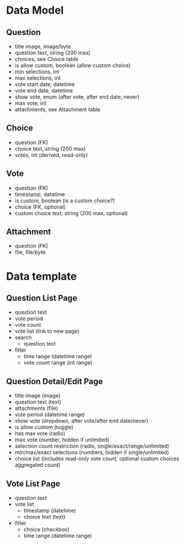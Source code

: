 # Data Model

## Question

- title image, image/byte
- question text, string (200 max)
- choices, see Choice table
- is allow custom, boolean (allow custom choice)
- min selections, int
- max selections, int
- vote start date, datetime
- vote end date, datetime
- show vote, enum (after vote, after end date, never)
- max vote, int
- attachments, see Attachment table

## Choice

- question (FK)
- choice text, string (200 max)
- votes, int (derived, read-only)

## Vote

- question (FK)
- timestamp, datatime
- is custom, boolean (is a custom choice?)
- choice (FK, optional)
- custom choice text, string (200 max, optional)

## Attachment
- question (FK)
- file, file/byte


# Data template

## Question List Page

- question text
- vote period
- vote count
- vote list (link to new page)
- search
    - question text
- filter
    - time range (datetime range)
    - vote count range (int range)

## Question Detail/Edit Page

- title image (image)
- question text (text)
- attachments (file)
- vote period (datetime range)
- show vote (dropdown, after vote/after end date/never)
- is allow custom (toggle)
- has max vote (radio)
- max vote (number, hidden if unlimited)
- selection count restriction (radio, single/exact/range/unlimited)
- min/max/exact selections (numbers, hidden if single/unlimited)
- choice list (includes read-only vote count, optional custom choices aggregated count)

## Vote List Page

- question text
- vote list
    - timestamp (datetime)
    - choice text (text)
- filter 
    - choice (checkbox)
    - time range (datetime range)
